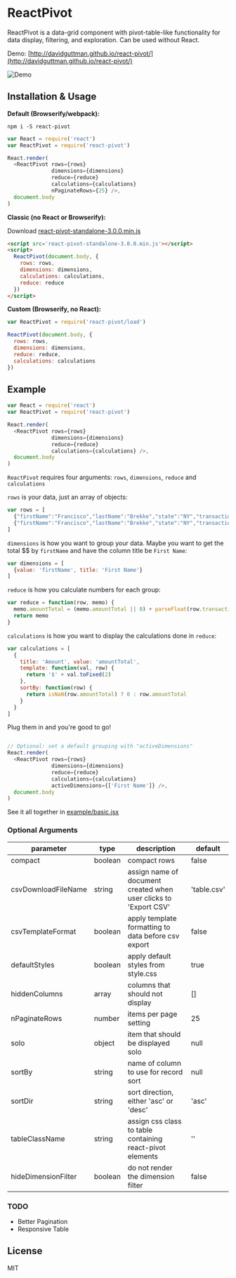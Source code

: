 # ReactPivot #

ReactPivot is a data-grid component with pivot-table-like functionality for data display, filtering, and exploration. Can be used without React.

Demo: [http://davidguttman.github.io/react-pivot/](http://davidguttman.github.io/react-pivot/)

![Demo](http://i.imgur.com/BhPF2Cv.gif)

## Installation & Usage ##

<strong> Default (Browserify/webpack): </strong>

```
npm i -S react-pivot
```

```js
var React = require('react')
var ReactPivot = require('react-pivot')

React.render(
  <ReactPivot rows={rows}
              dimensions={dimensions}
              reduce={reduce}
              calculations={calculations}
              nPaginateRows={25} />,
  document.body
)
```

<strong> Classic (no React or Browserify): </strong>

Download [react-pivot-standalone-3.0.0.min.js](https://raw.githubusercontent.com/davidguttman/react-pivot/master/dist/react-pivot-standalone-3.0.0.min.js)

```html
<script src='react-pivot-standalone-3.0.0.min.js'></script>
<script>
  ReactPivot(document.body, {
    rows: rows,
    dimensions: dimensions,
    calculations: calculations,
    reduce: reduce
  })
</script>
```

<strong> Custom (Browserify, no React): </strong>

```js
var ReactPivot = require('react-pivot/load')

ReactPivot(document.body, {
  rows: rows,
  dimensions: dimensions,
  reduce: reduce,
  calculations: calculations
})

```


## Example ##

```js
var React = require('react')
var ReactPivot = require('react-pivot')

React.render(
  <ReactPivot rows={rows}
              dimensions={dimensions}
              reduce={reduce}
              calculations={calculations} />,
  document.body
)
```

`ReactPivot` requires four arguments: `rows`, `dimensions`, `reduce` and `calculations`

`rows` is your data, just an array of objects:
```js
var rows = [
  {"firstName":"Francisco","lastName":"Brekke","state":"NY","transaction":{"amount":"399.73","date":"2012-02-02T08:00:00.000Z","business":"Kozey-Moore","name":"Checking Account 2297","type":"deposit","account":"82741327"}},
  {"firstName":"Francisco","lastName":"Brekke","state":"NY","transaction":{"amount":"768.84","date":"2012-02-02T08:00:00.000Z","business":"Herman-Langworth","name":"Money Market Account 9344","type":"deposit","account":"95753704"}}
]
```

`dimensions` is how you want to group your data. Maybe you want to get the total $$ by `firstName` and have the column title be `First Name`:

```js
var dimensions = [
  {value: 'firstName', title: 'First Name'}
]
```

`reduce` is how you calculate numbers for each group:

```js
var reduce = function(row, memo) {
  memo.amountTotal = (memo.amountTotal || 0) + parseFloat(row.transaction.amount)
  return memo
}
```

`calculations` is how you want to display the calculations done in `reduce`:

```js
var calculations = [
  {
    title: 'Amount', value: 'amountTotal',
    template: function(val, row) {
      return '$' + val.toFixed(2)
    },
    sortBy: function(row) {
      return isNaN(row.amountTotal) ? 0 : row.amountTotal
    }
  }
]
```

Plug them in and you're good to go!

```js

// Optional: set a default grouping with "activeDimensions"
React.render(
  <ReactPivot rows={rows}
              dimensions={dimensions}
              reduce={reduce}
              calculations={calculations}
              activeDimensions={['First Name']} />,
  document.body
)
```

See it all together in [example/basic.jsx](https://github.com/davidguttman/react-pivot/blob/master/example/basic.jsx)

### Optional Arguments ###
parameter | type | description | default
--------- | ---- | ----------- | -------
compact | boolean | compact rows | false
csvDownloadFileName | string | assign name of document created when user clicks to 'Export CSV' | 'table.csv'
csvTemplateFormat | boolean | apply template formatting to data before csv export | false
defaultStyles | boolean | apply default styles from style.css | true
hiddenColumns | array | columns that should not display | []
nPaginateRows | number | items per page setting | 25
solo | object | item that should be displayed solo | null
sortBy | string | name of column to use for record sort | null
sortDir | string | sort direction, either 'asc' or 'desc' | 'asc'
tableClassName | string | assign css class to table containing react-pivot elements | ''
hideDimensionFilter | boolean | do not render the dimension filter | false

### TODO ###

* Better Pagination
* Responsive Table

## License ##

MIT
